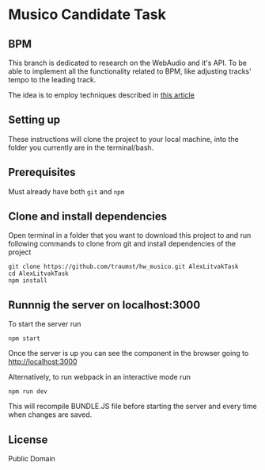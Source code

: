 # Musico Candidate Task

## BPM

This branch is dedicated to research on the WebAudio and it's API. To be able to implement all the functionality related to BPM, like adjusting tracks' tempo to the leading track.

The idea is to employ techniques described in [this article](http://joesul.li/van/beat-detection-using-web-audio/)

## Setting up

These instructions will clone the project to your local machine, into the folder you currently are in the terminal/bash.

## Prerequisites

Must already have both `git` and `npm`

## Clone and install dependencies

Open terminal in a folder that you want to download this project to and run following commands to clone from git
and install dependencies of the project
```
git clone https://github.com/traumst/hw_musico.git AlexLitvakTask
cd AlexLitvakTask
npm install
```

## Runnnig the server on localhost:3000

To start the server run
```
npm start
``` 

Once the server is up you can see the component in the browser going to [http://localhost:3000](http://localhost:3000)

Alternatively, to run webpack in an interactive mode run
```
npm run dev
```
This will recompile BUNDLE.JS file before starting the server and every time when changes are saved.

## License

Public Domain